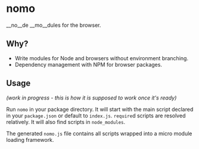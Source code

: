 # nomo

__no__de __mo__dules for the browser.

## Why?

* Write modules for Node and browsers without environment branching.
* Dependency management with NPM for browser packages.

## Usage

_(work in progress - this is how it is supposed to work once it's ready)_

Run `nomo` in your package directory. It will start with the main script declared in your `package.json` or default to `index.js`. `require`d scripts are resolved relatively. It will also find scripts in `node_modules`.

The generated `nomo.js` file contains all scripts wrapped into a micro module loading framework.

